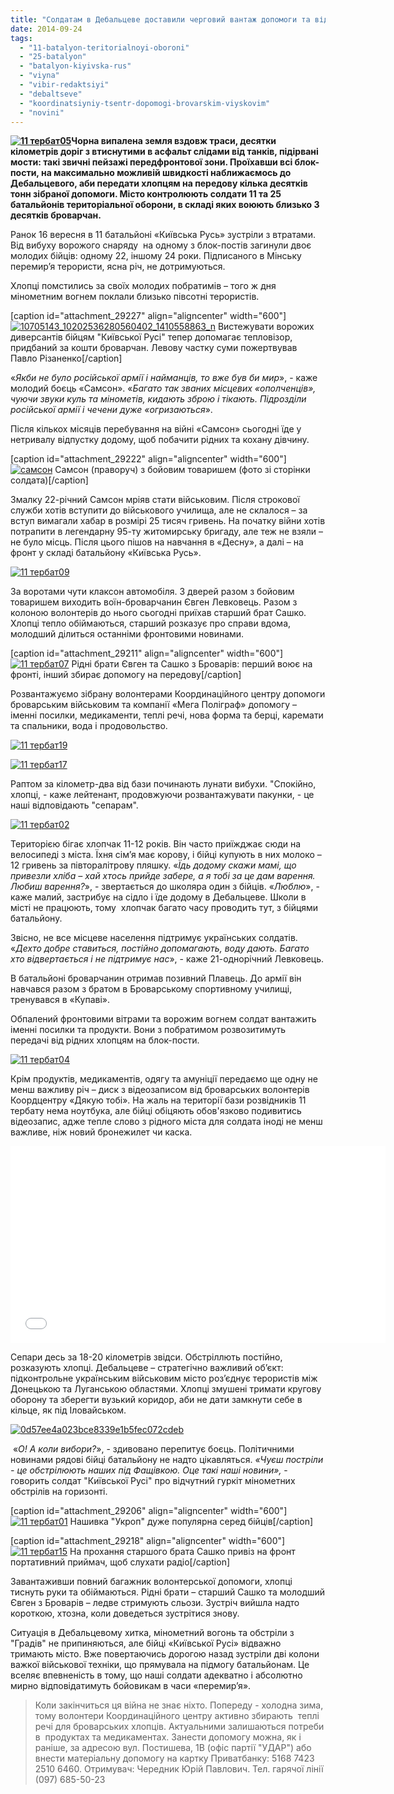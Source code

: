 ```yaml
---
title: "Солдатам в Дебальцеве доставили черговий вантаж допомоги та відеоподяку від броварчан"
date: 2014-09-24
tags: 
  - "11-batalyon-teritorialnoyi-oboroni"
  - "25-batalyon"
  - "batalyon-kiyivska-rus"
  - "viyna"
  - "vibir-redaktsiyi"
  - "debaltseve"
  - "koordinatsiyniy-tsentr-dopomogi-brovarskim-viyskovim"
  - "novini"
---
```


**[![11 тербат05](https://mpz.brovary.org/wp-content/uploads/2014/09/11-terbat05.jpg)](https://mpz.brovary.org/wp-content/uploads/2014/09/11-terbat05.jpg)Чорна випалена земля вздовж траси, десятки кілометрів доріг з втиснутими в асфальт слідами від танків, підірвані мости: такі звичні пейзажі передфронтової зони. Проїхавши всі блок-пости, на максимально можливій швидкості наближаємось до Дебальцевого, аби передати хлопцям на передову кілька десятків тонн зібраної допомоги. Місто контролюють солдати 11 та 25 батальйонів територіальної оборони, в складі яких воюють близько 3 десятків броварчан.** 

Ранок 16 вересня в 11 батальйоні «Київська Русь» зустріли з втратами. Від вибуху ворожого снаряду  на одному з блок-постів загинули двоє молодих бійців: одному 22, іншому 24 роки. Підписаного в Мінську перемир’я терористи, ясна річ, не дотримуються.

Хлопці помстились за своїх молодих побратимів – того ж дня мінометним вогнем поклали близько півсотні терористів.

\[caption id="attachment\_29227" align="aligncenter" width="600"\][![10705143_10202536280560402_1410558863_n](https://mpz.brovary.org/wp-content/uploads/2014/09/10705143_10202536280560402_1410558863_n.jpg)](https://mpz.brovary.org/wp-content/uploads/2014/09/10705143_10202536280560402_1410558863_n.jpg) Вистежувати ворожих диверсантів бійцям "Київської Русі" тепер допомагає тепловізор, придбаний за кошти броварчан. Левову частку суми пожертвував Павло Різаненко\[/caption\]

«_Якби не було російської армії і найманців, то вже був би мир_», - каже молодий боєць «Самсон». «_Багато так званих місцевих «ополченців», чуючи звуки куль та мінометів, кидають зброю і тікають. Підрозділи російської армії і чечени дуже «огризаються_».

Після кількох місяців перебування на війні «Самсон» сьогодні їде у нетривалу відпустку додому, щоб побачити рідних та кохану дівчину.

\[caption id="attachment\_29222" align="aligncenter" width="600"\][![самсон](https://mpz.brovary.org/wp-content/uploads/2014/09/samson.jpg)](https://mpz.brovary.org/wp-content/uploads/2014/09/samson.jpg) Самсон (праворуч) з бойовим товаришем (фото зі сторінки солдата)\[/caption\]

Змалку 22-річний Самсон мріяв стати військовим. Після строкової служби хотів вступити до військового училища, але не склалося – за вступ вимагали хабар в розмірі 25 тисяч гривень. На початку війни хотів потрапити в легендарну 95-ту житомирську бригаду, але теж не взяли – не було місць. Після цього пішов на навчання в «Десну», а далі – на фронт у складі батальйону «Київська Русь».

[![11 тербат09](https://mpz.brovary.org/wp-content/uploads/2014/09/11-terbat09.jpg)](https://mpz.brovary.org/wp-content/uploads/2014/09/11-terbat09.jpg)

За воротами чути клаксон автомобіля. З дверей разом з бойовим товаришем виходить воїн-броварчанин Євген Левковець. Разом з колоною волонтерів до нього сьогодні приїхав старший брат Сашко. Хлопці тепло обіймаються, старший розказує про справи вдома, молодший ділиться останніми фронтовими новинами.

\[caption id="attachment\_29211" align="aligncenter" width="600"\][![11 тербат07](https://mpz.brovary.org/wp-content/uploads/2014/09/11-terbat07.jpg)](https://mpz.brovary.org/wp-content/uploads/2014/09/11-terbat07.jpg) Рідні брати Євген та Сашко з Броварів: перший воює на фронті, інший збирає допомогу на передову\[/caption\]

Розвантажуємо зібрану волонтерами Координаційного центру допомоги броварським військовим та компанії «Мега Поліграф» допомогу – іменні посилки, медикаменти, теплі речі, нова форма та берці, каремати та спальники, вода і продовольство.

[![11 тербат19](https://mpz.brovary.org/wp-content/uploads/2014/09/11-terbat19.jpg)](https://mpz.brovary.org/wp-content/uploads/2014/09/11-terbat19.jpg)

[![11 тербат17](https://mpz.brovary.org/wp-content/uploads/2014/09/11-terbat17.jpg)](https://mpz.brovary.org/wp-content/uploads/2014/09/11-terbat17.jpg)

Раптом за кілометр-два від бази починають лунати вибухи. "Спокійно, хлопці, - каже лейтенант, продовжуючи розвантажувати пакунки, - це наші відповідають "сепарам".

[![11 тербат02](https://mpz.brovary.org/wp-content/uploads/2014/09/11-terbat02.jpg)](https://mpz.brovary.org/wp-content/uploads/2014/09/11-terbat02.jpg)

Територією бігає хлопчак 11-12 років. Він часто приїжджає сюди на велосипеді з міста. Їхня сім’я має корову, і бійці купують в них молоко – 12 гривень за півторалітрову пляшку. «_Їдь додому скажи мамі, що привезли хліба – хай хтось прийде забере, а я тобі за це дам варення. Любиш варення?_», - звертається до школяра один з бійців. «_Люблю_», - каже малий, застрибує на сідло і їде додому в Дебальцеве. Школи в місті не працюють, тому  хлопчак багато часу проводить тут, з бійцями батальйону.

Звісно, не все місцеве населення підтримує українських солдатів. «_Дехто добре ставиться, постійно допомагають, воду дають. Багато хто відвертається і не підтримує нас_», - каже 21-однорічний Левковець.

В батальйоні броварчанин отримав позивний Плавець. До армії він навчався разом з братом в Броварському спортивному училищі, тренувався в «Купаві».

Обпалений фронтовими вітрами та ворожим вогнем солдат вантажить іменні посилки та продукти. Вони з побратимом розвозитимуть передачі від рідних хлопцям на блок-пости.

[![11 тербат04](https://mpz.brovary.org/wp-content/uploads/2014/09/11-terbat04.jpg)](https://mpz.brovary.org/wp-content/uploads/2014/09/11-terbat04.jpg)

Крім продуктів, медикаментів, одягу та амуніції передаємо ще одну не менш важливу річ – диск з відеозаписом від броварських волонтерів Коордцентру «Дякую тобі». На жаль на території бази розвідників 11 тербату нема ноутбука, але бійці обіцяють обов'язково подивитись відеозапис, адже тепле слово з рідного міста для солдата іноді не менш важливе, ніж новий бронежилет чи каска.

<iframe src="//www.youtube.com/embed/HrngtftD0w8" width="600" height="315" frameborder="0" allowfullscreen="allowfullscreen"></iframe>

Сепари десь за 18-20 кілометрів звідси. Обстріллють постійно, розказують хлопці. Дебальцеве – стратегічно важливий об’єкт: підконтрольне українським військовим місто роз’єднує терористів між Донецькою та Луганською областями. Хлопці змушені тримати кругову оборону та зберегти вузький коридор, аби не дати замкнути себе в кільце, як під Іловайськом.

[![0d57ee4a023bce8339e1b5fec072cdeb](https://mpz.brovary.org/wp-content/uploads/2014/09/0d57ee4a023bce8339e1b5fec072cdeb.jpeg)](https://mpz.brovary.org/wp-content/uploads/2014/09/0d57ee4a023bce8339e1b5fec072cdeb.jpeg)

 «_О! А коли вибори?_», - здивовано перепитує боєць. Політичними новинами рядові бійці батальйону не надто цікавляться. _«Чуєш постріли - це обстрілюють наших під Фащівкою. Оце такі наші новини»,_ - говорить солдат "Київської Русі" про відчутний гуркіт мінометних обстрілів на горизонті.

\[caption id="attachment\_29206" align="aligncenter" width="600"\][![11 тербат01](https://mpz.brovary.org/wp-content/uploads/2014/09/11-terbat01.jpg)](https://mpz.brovary.org/wp-content/uploads/2014/09/11-terbat01.jpg) Нашивка "Укроп" дуже популярна серед бійців\[/caption\]

\[caption id="attachment\_29218" align="aligncenter" width="600"\][![11 тербат15](https://mpz.brovary.org/wp-content/uploads/2014/09/11-terbat15.jpg)](https://mpz.brovary.org/wp-content/uploads/2014/09/11-terbat15.jpg) На прохання старшого брата Сашко привіз на фронт портативний приймач, щоб слухати радіо\[/caption\]

Завантаживши повний багажник волонтерської допомоги, хлопці тиснуть руки та обіймаються. Рідні брати – старший Сашко та молодший Євген з Броварів – ледве стримують сльози. Зустріч вийшла надто короткою, хтозна, коли доведеться зустрітися знову.

Ситуація в Дебальцевому хитка, мінометний вогонь та обстріли з "Градів" не припиняються, але бійці «Київської Русі» відважно тримають місто. Вже повертаючись дорогою назад зустріли дві колони важкої військової техніки, що прямувала на підмогу батальйонам. Це вселяє впевненість в тому, що наші солдати адекватно і абсолютно мирно відповідатимуть бойовикам в часи «перемир’я».

> Коли закінчиться ця війна не знає ніхто. Попереду - холодна зима, тому волонтери Координаційного центру активно збирають  теплі речі для броварських хлопців. Актуальними залишаються потреби в  продуктах та медикаментах. Занести допомогу можна, як і раніше, за адресою вул. Постишева, 1В (офіс партії "УДАР") або внести матеріальну допомогу на картку Приватбанку: 5168 7423 2510 6460. Отримувач: Чередник Юрій Павлович. Тел. гарячої лінії (097) 685-50-23
